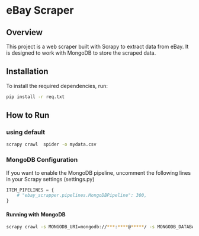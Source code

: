 # eBay Scraper
## Overview

This project is a web scraper built with Scrapy to extract data from eBay. It is designed to work with MongoDB to store the scraped data.

## Installation

To install the required dependencies, run:

```bash
pip install -r req.txt
```
## How to Run
### using default 
```bash
scrapy crawl  spider -o mydata.csv
```

### MongoDB Configuration
If you want to enable the MongoDB pipeline, uncomment the following lines in your Scrapy settings (settings.py)
```python
ITEM_PIPELINES = {
    # "ebay_scrapper.pipelines.MongoDBPipeline": 300,
}
```
#### Running with MongoDB

```bash
scrapy crawl -s MONGODB_URI=mongodb://***:****@*****/ -s MONGODB_DATABASE=**** -s MONGODB_COLLECTION=**** spider
```


